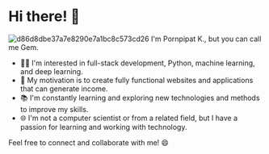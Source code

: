 # Hi there! 👋

![d86d8dbe37a7e8290e7a1bc8c573cd26](https://github.com/Gem2545/Gem2545/assets/132577636/d2763530-2973-49e9-a04d-d9f7fe178f9b) I'm Pornpipat K., but you can call me Gem.

- 👨‍💻 I'm interested in full-stack development, Python, machine learning, and deep learning.
- 💼 My motivation is to create fully functional websites and applications that can generate income.
- 📚 I'm constantly learning and exploring new technologies and methods to improve my skills.
- 🌐 I'm not a computer scientist or from a related field, but I have a passion for learning and working with technology.

Feel free to connect and collaborate with me! 😄

<!---
Gem2545/Gem2545 is a ✨ special ✨ repository because its `README.md` (this file) appears on your GitHub profile.
You can click the Preview link to take a look at your changes.
--->



